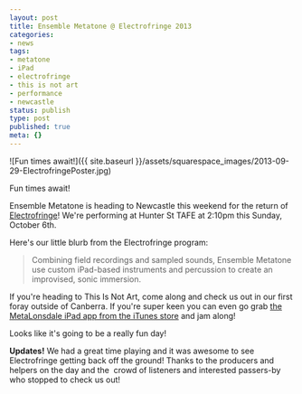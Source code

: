 ```yaml
---
layout: post
title: Ensemble Metatone @ Electrofringe 2013
categories:
- news
tags:
- metatone
- iPad
- electrofringe
- this is not art
- performance
- newcastle
status: publish
type: post
published: true
meta: {}
---
```


![Fun times await!]({{ site.baseurl }}/assets/squarespace_images/2013-09-29-ElectrofringePoster.jpg) 

Fun times await! 

Ensemble Metatone is heading to Newcastle this weekend for the return of [Electrofringe](http://electrofringe.net)! We're performing at Hunter St TAFE at 2:10pm this Sunday, October 6th.

Here's our little blurb from the Electrofringe program:

>Combining field recordings and sampled sounds, Ensemble Metatone use custom iPad-based instruments and percussion to create an improvised, sonic immersion.

If you're heading to This Is Not Art, come along and check us out in our first foray outside of Canberra. If you're super keen you can even go grab [the MetaLonsdale iPad app from the iTunes store](https://itunes.apple.com/us/app/metalonsdale/id694075948?mt=8) and jam along!

Looks like it's going to be a really fun day!

**Updates!** We had a great time playing and it was awesome to see Electrofringe getting back off the ground! Thanks to the producers and helpers on the day and the  crowd of listeners and interested passers-by who stopped to check us out!
